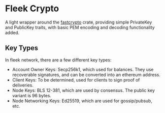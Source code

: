 # Fleek Crypto

A light wrapper around the [fastcrypto](https://github.com/MystenLabs/fastcrypto) crate, providing simple 
PrivateKey and PublicKey traits, with basic PEM encoding and decoding functionality added.

## Key Types

In fleek network, there are a few different key types:

- Account Owner Keys: Secp256k1, which used for balances. They use recoverable signatures, and can be converted into an ethereum address.
- Client Keys: To be determined, used for clients to sign proof of deliveries.
- Node Keys: BLS 12-381, which are used by consensus. The public key variant is 96 bytes.
- Node Networking Keys: Ed25519, which are used for gossip/pubsub, etc.

